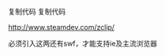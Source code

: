 复制代码
复制代码

http://www.steamdev.com/zclip/


<script type="text/javascript" src="js/jquery.zclip.min.js"></script>
<script type="text/javascript" src="js/jquery.snippet.min.js"></script>

必须引入这两还有swf，才能支持ie及主流浏览器